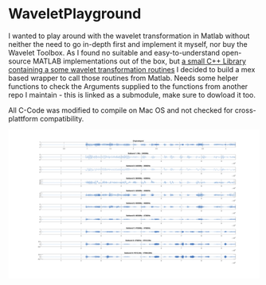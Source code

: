 # WaveletPlayground

I wanted to play around with the wavelet transformation in Matlab without neither the need to go in-depth first and implement it myself, nor buy the Wavelet Toolbox. As I found no suitable and easy-to-understand open-source MATLAB implementations out of the box, but [a small C++ Library containing a some wavelet transformation routines](http://wavelet2d.sourceforge.net) I decided to build a mex based wrapper to call those routines from Matlab. Needs some helper functions to check the Arguments supplied to the functions from another repo I maintain - this is linked as a submodule, make sure to dowload it too.

All C-Code was modified to compile on Mac OS and not checked for cross-plattform compatibility.

![](Img/PlotSubbands.png)
